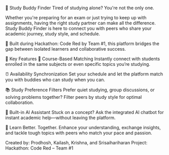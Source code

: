 🧠 Study Buddy Finder Tired of studying alone? You're not the only one.

Whether you're preparing for an exam or just trying to keep up with assignments, having the right study partner can make all the difference. Study Buddy Finder is here to connect you with peers who share your academic journey, study style, and schedule.

🚀 Built during Hackathon: Code Red by Team #1, this platform bridges the gap between isolated learners and collaborative success.

🔑 Key Features 🎯 Course-Based Matching Instantly connect with students enrolled in the same subjects or even specific topics you’re studying.

⏰ Availability Synchronization Set your schedule and let the platform match you with buddies who can study when you can.

📚 Study Preference Filters Prefer quiet studying, group discussions, or solving problems together? Filter peers by study style for optimal collaboration.

🤖 Built-in AI Assistant Stuck on a concept? Ask the integrated AI chatbot for instant academic help—without leaving the platform.

🤝 Learn Better. Together. Enhance your understanding, exchange insights, and tackle tough topics with peers who match your pace and passion.

Created by: Prodhosh, Kailash, Krishna, and Srisaihariharan Project: Hackathon: Code Red – Team #1
